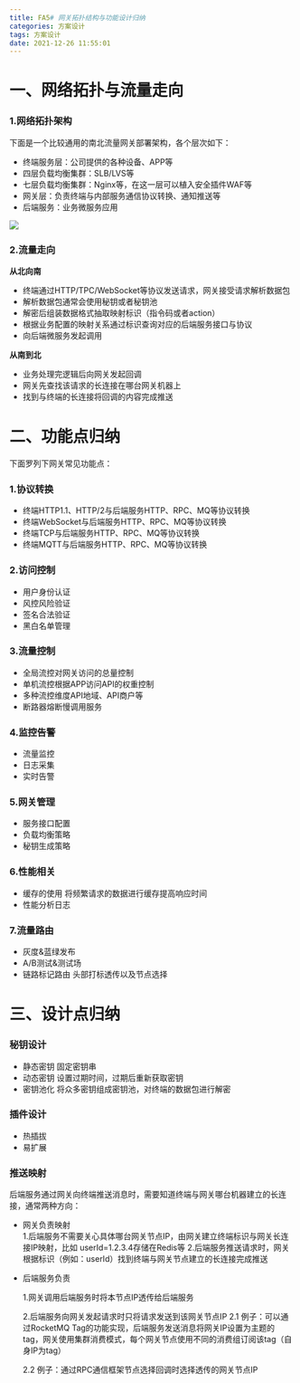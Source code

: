 ```yaml
---
title: FA5# 网关拓扑结构与功能设计归纳
categories: 方案设计
tags: 方案设计
date: 2021-12-26 11:55:01
---
```




# 一、网络拓扑与流量走向



### 1.网络拓扑架构

下面是一个比较通用的南北流量网关部署架构，各个层次如下：

* 终端服务层：公司提供的各种设备、APP等
* 四层负载均衡集群：SLB/LVS等
* 七层负载均衡集群：Nginx等，在这一层可以植入安全插件WAF等
* 网关层：负责终端与内部服务通信协议转换、通知推送等
* 后端服务：业务微服务应用

![](https://gitee.com/laoliangcode/md-picture/raw/master/img/%E7%BD%91%E5%85%B3%E9%83%A8%E7%BD%B2%E6%9E%B6%E6%9E%84%E5%9B%BE.png)



### 2.流量走向

**从北向南** 

* 终端通过HTTP/TPC/WebSocket等协议发送请求，网关接受请求解析数据包
* 解析数据包通常会使用秘钥或者秘钥池
* 解密后组装数据格式抽取映射标识（指令码或者action）
* 根据业务配置的映射关系通过标识查询对应的后端服务接口与协议
* 向后端微服务发起调用

**从南到北** 

* 业务处理完逻辑后向网关发起回调
* 网关先查找该请求的长连接在哪台网关机器上
* 找到与终端的长连接将回调的内容完成推送

<!--more-->

# 二、功能点归纳



下面罗列下网关常见功能点：

### 1.协议转换

* 终端HTTP1.1、HTTP/2与后端服务HTTP、RPC、MQ等协议转换
* 终端WebSocket与后端服务HTTP、RPC、MQ等协议转换
* 终端TCP与后端服务HTTP、RPC、MQ等协议转换
* 终端MQTT与后端服务HTTP、RPC、MQ等协议转换



### 2.访问控制

* 用户身份认证
* 风控风险验证
* 签名合法验证
* 黑白名单管理



### 3.流量控制

* 全局流控对网关访问的总量控制
* 单机流控根据APP访问API的权重控制
* 多种流控维度API地域、API商户等
* 断路器熔断慢调用服务



### 4.监控告警

* 流量监控
* 日志采集
* 实时告警



### 5.网关管理

* 服务接口配置
* 负载均衡策略
* 秘钥生成策略



### 6.性能相关

* 缓存的使用 
  将频繁请求的数据进行缓存提高响应时间
* 性能分析日志



### 7.流量路由

* 灰度&蓝绿发布
* A/B测试&测试场
* 链路标记路由
  头部打标透传以及节点选择



# 三、设计点归纳



### 秘钥设计

* 静态密钥
  固定密钥串
* 动态密钥
  设置过期时间，过期后重新获取密钥
* 密钥池化
  将众多密钥组成密钥池，对终端的数据包进行解密



### 插件设计

* 热插拔
* 易扩展



### 推送映射

后端服务通过网关向终端推送消息时，需要知道终端与网关哪台机器建立的长连接，通常两种方向：

* 网关负责映射  
  1.后端服务不需要关心具体哪台网关节点IP，由网关建立终端标识与网关长连接IP映射，比如 userId=1.2.3.4存储在Redis等
  2.后端服务推送请求时，网关根据标识（例如：userId）找到终端与网关节点建立的长连接完成推送

* 后端服务负责

  1.网关调用后端服务时将本节点IP透传给后端服务

  2.后端服务向网关发起请求时只将请求发送到该网关节点IP
     2.1 例子：可以通过RocketMQ Tag的功能实现，后端服务发送消息将网关IP设置为主题的tag，网关使用集群消费模式，每个网关节点使用不同的消费组订阅该tag（自身IP为tag）

     2.2 例子：通过RPC通信框架节点选择回调时选择透传的网关节点IP





